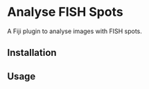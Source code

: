 # Analyse FISH Spots

A Fiji plugin to analyse images with FISH spots.

## Installation

## Usage


